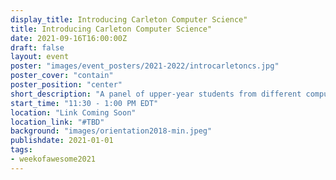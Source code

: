```yaml
---
display_title: Introducing Carleton Computer Science"
title: Introducing Carleton Computer Science"
date: 2021-09-16T16:00:00Z
draft: false
layout: event
poster: "images/event_posters/2021-2022/introcarletoncs.jpg"
poster_cover: "contain"
poster_position: "center"
short_description: "A panel of upper-year students from different computer science streams as well as some interns at Shopify!"
start_time: "11:30 - 1:00 PM EDT"
location: "Link Coming Soon"
location_link: "#TBD"
background: "images/orientation2018-min.jpeg"
publishdate: 2021-01-01
tags:
- weekofawesome2021
---
```


